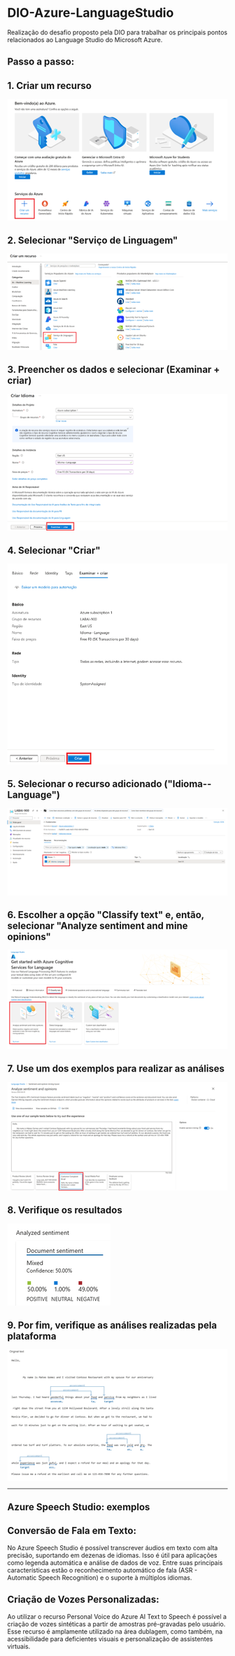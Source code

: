# DIO-Azure-LanguageStudio
Realização do desafio proposto pela DIO para trabalhar os principais pontos relacionados ao Language Studio do Microsoft Azure.

## Passo a passo:
## 1. Criar um recurso
![image desc](.\figures\figure1.png)

## 2. Selecionar "Serviço de Linguagem"
![image desc](.\figures\figure2.png)

## 3. Preencher os dados e selecionar (Examinar + criar)
![image desc](.\figures\figure3.png)

## 4. Selecionar "Criar"
![image desc](.\figures\figure4.png)

## 5. Selecionar o recurso adicionado ("Idioma--Language")
![image desc](.\figures\figure5.png)

## 6. Escolher a opção "Classify text" e, então, selecionar "Analyze sentiment and mine opinions"
![image desc](.\figures\figure6.png)

## 7. Use um dos exemplos para realizar as análises
![image desc](.\figures\figure7.png)

## 8. Verifique os resultados
![image desc](.\figures\figure8.png)

## 9. Por fim, verifique as análises realizadas pela plataforma
![image desc](.\figures\figure9.png)

________________________________________________________________________________________________

## Azure Speech Studio: exemplos

## Conversão de Fala em Texto: 
No Azure Speech Studio é possível transcrever áudios em texto com alta precisão, suportando em dezenas de idiomas. Isso é útil para aplicações como legenda automática e análise de dados de voz. Entre suas principais características estão o reconhecimento automático de fala (ASR - Automatic Speech Recognition) e o suporte à múltiplos idiomas.

## Criação de Vozes Personalizadas:

Ao utilizar o recurso Personal Voice do Azure AI Text to Speech é possível a criação de vozes sintéticas a partir de amostras pré-gravadas pelo usuário. Esse recurso é amplamente utilizado na área dublagem, como também, na acessibilidade para deficientes visuais e personalização de assistentes virtuais.

